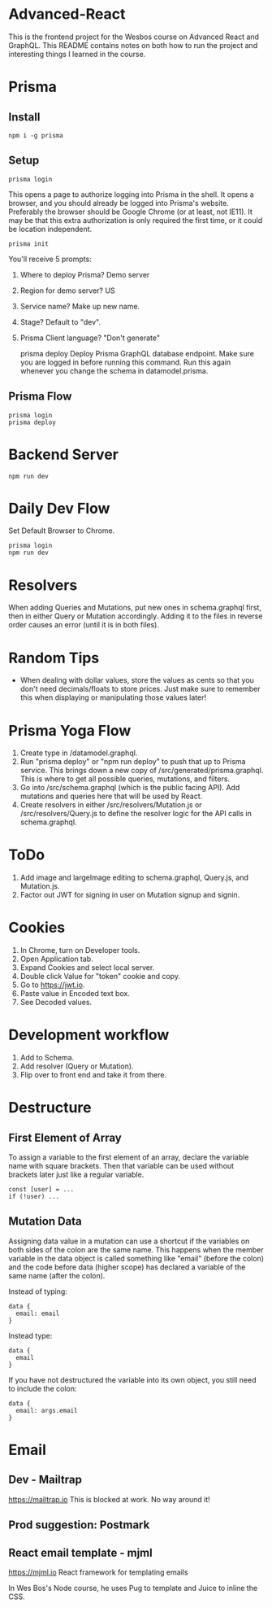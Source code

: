 # Advanced-React

This is the frontend project for the Wesbos course on Advanced React and GraphQL.  This README contains notes on both how to run the project and interesting things I learned in the course.

# Prisma
## Install
    npm i -g prisma

## Setup
    prisma login
This opens a page to authorize logging into Prisma in the shell. It opens a browser, and you should already be logged into Prisma's website. Preferably the browser should be Google Chrome (or at least, not IE11). It may be that this extra authorization is only required the first time, or it could be location independent.

    prisma init
You'll receive 5 prompts:
1. Where to deploy Prisma? Demo server
2. Region for demo server? US
3. Service name? Make up new name.
4. Stage? Default to "dev".
5. Prisma Client language? "Don't generate"

    prisma deploy
Deploy Prisma GraphQL database endpoint. Make sure you are logged in before running this command. Run this again whenever you change the schema in datamodel.prisma.

## Prisma Flow
    prisma login
    prisma deploy

# Backend Server
    npm run dev
    
# Daily Dev Flow
Set Default Browser to Chrome.

    prisma login
    npm run dev

# Resolvers
When adding Queries and Mutations, put new ones in schema.graphql first, then in either Query or Mutation accordingly. Adding it to the files in reverse order causes an error (until it is in both files).

# Random Tips
* When dealing with dollar values, store the values as cents so that you don't need decimals/floats to store prices. Just make sure to remember this when displaying or manipulating those values later!

# Prisma Yoga Flow
1. Create type in /datamodel.graphql.
2. Run "prisma deploy" or "npm run deploy" to push that up to Prisma service. This brings down a new copy of /src/generated/prisma.graphql. This is where to get all possible queries, mutations, and filters.
3. Go into /src/schema.graphql (which is the public facing API). Add mutations and queries here that will be used by React.
4. Create resolvers in either /src/resolvers/Mutation.js or /src/resolvers/Query.js to define the resolver logic for the API calls in schema.graphql.

# ToDo
1. Add image and largeImage editing to schema.graphql, Query.js, and Mutation.js.
2. Factor out JWT for signing in user on Mutation signup and signin.

# Cookies
1. In Chrome, turn on Developer tools.
2. Open Application tab.
3. Expand Cookies and select local server.
4. Double click Value for "token" cookie and copy.
5. Go to https://jwt.io.
6. Paste value in Encoded text box.
7. See Decoded values.

# Development workflow
1. Add to Schema.
2. Add resolver (Query or Mutation).
3. Flip over to front end and take it from there.

# Destructure
## First Element of Array
To assign a variable to the first element of an array, declare the variable name with square brackets. 
 Then that variable can be used without brackets later just like a regular variable.
 
    const [user] = ...
    if (!user) ...
    
## Mutation Data
Assigning data value in a mutation can use a shortcut if the variables on both sides of the colon are the same name.  This happens when the member variable in the data object is called something like "email" (before the colon) and the code before data (higher scope) has declared a variable of the same name (after the colon).

Instead of typing:
 
    data {
      email: email
    }

Instead type:

    data {
      email
    }

If you have not destructured the variable into its own object, you still need to include the colon:

    data {
      email: args.email
    }
    
# Email
## Dev - Mailtrap
https://mailtrap.io
This is blocked at work.  No way around it!

## Prod suggestion: Postmark

## React email template - mjml
https://mjml.io
React framework for templating emails

In Wes Bos's Node course, he uses Pug to template and Juice to inline the CSS.
